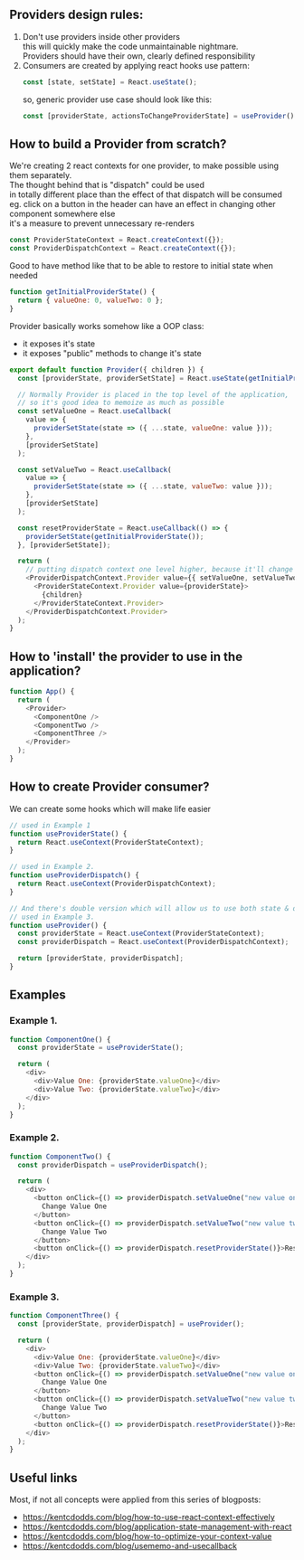 ## Providers design rules:

1. Don't use providers inside other providers\
   this will quickly make the code unmaintainable nightmare.\
   Providers should have their own, clearly defined responsibility
2. Consumers are created by applying react hooks use pattern:
   ```javascript
   const [state, setState] = React.useState();
   ```
   so, generic provider use case should look like this:
   ```javascript
   const [providerState, actionsToChangeProviderState] = useProvider();
   ```

## How to build a Provider from scratch?

We're creating 2 react contexts for one provider, to make possible using them separately.\
The thought behind that is "dispatch" could be used\
in totally different place than the effect of that dispatch will be consumed\
eg. click on a button in the header can have an effect in changing other component somewhere else\
it's a measure to prevent unnecessary re-renders

```javascript
const ProviderStateContext = React.createContext({});
const ProviderDispatchContext = React.createContext({});
```

Good to have method like that to be able to restore to initial state when needed

```javascript
function getInitialProviderState() {
  return { valueOne: 0, valueTwo: 0 };
}
```

Provider basically works somehow like a OOP class:

- it exposes it's state
- it exposes "public" methods to change it's state

```javascript
export default function Provider({ children }) {
  const [providerState, providerSetState] = React.useState(getInitialProviderState());

  // Normally Provider is placed in the top level of the application,
  // so it's good idea to memoize as much as possible
  const setValueOne = React.useCallback(
    value => {
      providerSetState(state => ({ ...state, valueOne: value }));
    },
    [providerSetState]
  );

  const setValueTwo = React.useCallback(
    value => {
      providerSetState(state => ({ ...state, valueTwo: value }));
    },
    [providerSetState]
  );

  const resetProviderState = React.useCallback(() => {
    providerSetState(getInitialProviderState());
  }, [providerSetState]);

  return (
    // putting dispatch context one level higher, because it'll change less often
    <ProviderDispatchContext.Provider value={{ setValueOne, setValueTwo, resetProviderState }}>
      <ProviderStateContext.Provider value={providerState}>
        {children}
      </ProviderStateContext.Provider>
    </ProviderDispatchContext.Provider>
  );
}
```

## How to 'install' the provider to use in the application?

```javascript
function App() {
  return (
    <Provider>
      <ComponentOne />
      <ComponentTwo />
      <ComponentThree />
    </Provider>
  );
}
```

## How to create Provider consumer?

We can create some hooks which will make life easier

```javascript
// used in Example 1
function useProviderState() {
  return React.useContext(ProviderStateContext);
}

// used in Example 2.
function useProviderDispatch() {
  return React.useContext(ProviderDispatchContext);
}

// And there's double version which will allow us to use both state & dispatch in the same component
// used in Example 3.
function useProvider() {
  const providerState = React.useContext(ProviderStateContext);
  const providerDispatch = React.useContext(ProviderDispatchContext);

  return [providerState, providerDispatch];
}
```

## Examples

### Example 1.

```javascript
function ComponentOne() {
  const providerState = useProviderState();

  return (
    <div>
      <div>Value One: {providerState.valueOne}</div>
      <div>Value Two: {providerState.valueTwo}</div>
    </div>
  );
}
```

### Example 2.

```javascript
function ComponentTwo() {
  const providerDispatch = useProviderDispatch();

  return (
    <div>
      <button onClick={() => providerDispatch.setValueOne("new value one")}>
        Change Value One
      </button>
      <button onClick={() => providerDispatch.setValueTwo("new value two")}>
        Change Value Two
      </button>
      <button onClick={() => providerDispatch.resetProviderState()}>Reset</button>
    </div>
  );
}
```

### Example 3.

```javascript
function ComponentThree() {
  const [providerState, providerDispatch] = useProvider();

  return (
    <div>
      <div>Value One: {providerState.valueOne}</div>
      <div>Value Two: {providerState.valueTwo}</div>
      <button onClick={() => providerDispatch.setValueOne("new value one")}>
        Change Value One
      </button>
      <button onClick={() => providerDispatch.setValueTwo("new value two")}>
        Change Value Two
      </button>
      <button onClick={() => providerDispatch.resetProviderState()}>Reset</button>
    </div>
  );
}
```

## Useful links

Most, if not all concepts were applied from this series of blogposts:

- https://kentcdodds.com/blog/how-to-use-react-context-effectively
- https://kentcdodds.com/blog/application-state-management-with-react
- https://kentcdodds.com/blog/how-to-optimize-your-context-value
- https://kentcdodds.com/blog/usememo-and-usecallback
